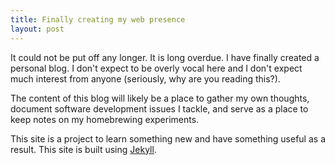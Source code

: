```yaml
---
title: Finally creating my web presence
layout: post
---
```


It could not be put off any longer. It is long overdue. I have finally created a personal blog. I don't expect to be overly vocal here and I don't expect much interest from anyone (seriously, why are you reading this?).

The content of this blog will likely be a place to gather my own thoughts, document software development issues I tackle, and serve as a place to keep notes on my homebrewing experiments.

This site is a project to learn something new and have something useful as a result. This site is built using [Jekyll](http://jeyllrb.com).

